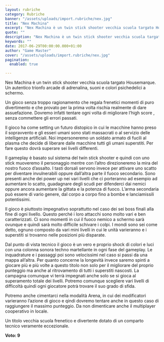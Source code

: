```yaml
---
layout: rubriche
category: Rubriche
banner: "/assets/uploads/import.rubriche/nex.jpg"
title: "Nex Machina"
excerpt: "Nex Machina è un twin stick shooter vecchia scuola targato Housemarque. Un autentico trionfo arcade di adrenalina, suoni e colori psichedelici a schermo. Un gioco senza troppo ragionamento che regala frenetici momenti di puro divertimento e che provato per la prima volta rischia realmente di dare assuefazione. Dovremo infatti tentare ogni volta di migliorare l’high [&hellip"
quote: ""
description: "Nex Machina è un twin stick shooter vecchia scuola targato Housemarque. Un autentico trionfo arcade di adrenalina, suoni e colori psichedelici a schermo. Un gioco senza troppo ragionamento che regala frenetici momenti di puro divertimento e che provato per la prima volta rischia realmente di dare assuefazione. Dovremo infatti tentare ogni volta di migliorare l’high [&hellip"
keywords: ""
date: 2017-06-29T00:00:00.000+01:00
author: "Game Master"
cover: "/assets/uploads/import.rubriche/nex.jpg"
pagination:
  enabled: true

---
```


Nex Machina è un twin stick shooter vecchia scuola targato Housemarque. Un autentico trionfo arcade di adrenalina, suoni e colori psichedelici a schermo.

Un gioco senza troppo ragionamento che regala frenetici momenti di puro divertimento e che provato per la prima volta rischia realmente di dare assuefazione. Dovremo infatti tentare ogni volta di migliorare l’high score , senza commettere gli errori passati.

Il gioco ha come setting un futuro distopico in cui le macchine hanno preso il sopravvento e gli esseri umani sono stati massacrati o al servizio delle intelligenze artificiali. Noi impersoneremo un soldato armato di fucili al plasma che decide di liberare dalle macchine tutti gli umani superstiti. Per fare questo dovrà superare sei livelli differenti.

Il gameplay è basato sul sistema del twin stick shooter e quindi con uno stick muoveremo il personaggio mentre con l’altro direzioneremo la mira del nostro fuoco d’assalto. I tasti dorsali servono invece per attivare uno scatto per diventare invulnerabili oppure dall’altra parte il fuoco secondario. Sono presenti anche dei power up nei vari livelli che ci porteranno ad esempio ad aumentare lo scatto, guadagnare degli scudi per difenderci dai nemici oppure ancora aumentare la gittata e la potenza di fuoco. L’arma secondaria può essere di vario genere, dal corpo a corpo fino a bombe e lanciamissili potentissimi.

Il gioco è piuttosto impegnativo soprattutto nel caso dei sei boss finali alla fine di ogni livello. Questo perché i loro attacchi sono molto vari e ben caratterizzati. Ci sono momenti in cui il fuoco nemico a schermo sarà ovunque e quindi sarà molto difficile schivare i colpi. I mondi sono sei come detto, ognuno composto da vari mini livelli in cui le unità varieranno e i superstiti si trovanno nelle posizioni più disparate.

Dal punto di vista tecnico il gioco è un vero e proprio shock di colori e luci con una colonna sonora techno martellante in ogni fase del gameplay. Le inquadrature e i passaggi poi sono velocissimi nel caso si passi da una mappa all’altra. Per quanto concerne la longevità invece saremo spinti a giocare più e più volte a questo titolo non solo per il migliorare del proprio punteggio ma anche al ritrovamento di tutti i superstiti nascosti. La campagna comunque vi terrà impegnati anche solo se si gioca al superamento totale dei livelli. Potremo comunque scegliere vari livelli di difficoltà quindi ogni giocatore potrà trovare il suo grado di sfida.

Potremo anche cimentarci nella modalità Arena, in cui dei modificatori varieranno l’azione di gioco e qindi dovremo tentare anche in questo caso di raggiungere il massimo punteggio. Da non dimenticare anche il multiplayer cooperativo in locale.

Un titolo vecchia scuola frenetico e divertente dotato di un comparto tecnico veramente eccezionale.

**Voto: 9**